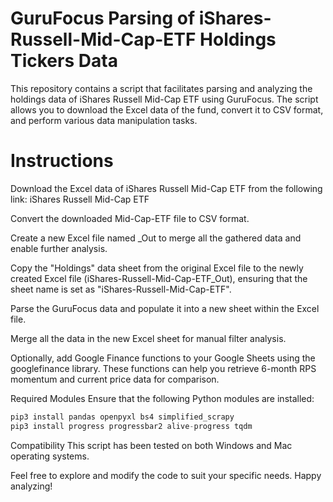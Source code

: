 # GuruFocus Parsing of iShares-Russell-Mid-Cap-ETF Holdings Tickers Data
This repository contains a script that facilitates parsing and analyzing the holdings data of iShares Russell Mid-Cap ETF using GuruFocus. The script allows you to download the Excel data of the fund, convert it to CSV format, and perform various data manipulation tasks.

# Instructions
Download the Excel data of iShares Russell Mid-Cap ETF from the following link:
iShares Russell Mid-Cap ETF

Convert the downloaded Mid-Cap-ETF file to CSV format.

Create a new Excel file named _Out to merge all the gathered data and enable further analysis.

Copy the "Holdings" data sheet from the original Excel file to the newly created Excel file (iShares-Russell-Mid-Cap-ETF_Out), ensuring that the sheet name is set as "iShares-Russell-Mid-Cap-ETF".

Parse the GuruFocus data and populate it into a new sheet within the Excel file.

Merge all the data in the new Excel sheet for manual filter analysis.

Optionally, add Google Finance functions to your Google Sheets using the googlefinance library. These functions can help you retrieve 6-month RPS momentum and current price data for comparison.

Required Modules
Ensure that the following Python modules are installed:


```python
pip3 install pandas openpyxl bs4 simplified_scrapy
pip3 install progress progressbar2 alive-progress tqdm
```
Compatibility
This script has been tested on both Windows and Mac operating systems.

Feel free to explore and modify the code to suit your specific needs. Happy analyzing!